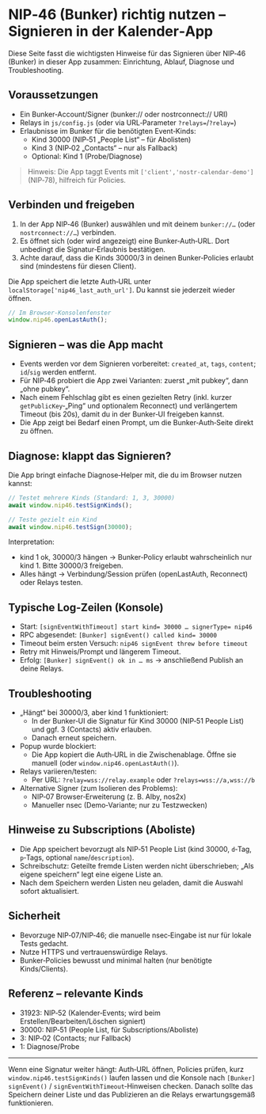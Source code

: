 # NIP‑46 (Bunker) richtig nutzen – Signieren in der Kalender‑App

Diese Seite fasst die wichtigsten Hinweise für das Signieren über NIP‑46 (Bunker) in dieser App zusammen: Einrichtung, Ablauf, Diagnose und Troubleshooting.

## Voraussetzungen

- Ein Bunker‑Account/Signer (bunker:// oder nostrconnect:// URI)
- Relays in `js/config.js` (oder via URL‑Parameter `?relays=`/`?relay=`)
- Erlaubnisse im Bunker für die benötigten Event‑Kinds:
  - Kind 30000 (NIP‑51 „People List“ – für Abolisten)
  - Kind 3 (NIP‑02 „Contacts“ – nur als Fallback)
  - Optional: Kind 1 (Probe/Diagnose)

> Hinweis: Die App taggt Events mit `['client','nostr-calendar-demo']` (NIP‑78), hilfreich für Policies.

## Verbinden und freigeben

1) In der App NIP‑46 (Bunker) auswählen und mit deinem `bunker://…` (oder `nostrconnect://…`) verbinden.
2) Es öffnet sich (oder wird angezeigt) eine Bunker‑Auth‑URL. Dort unbedingt die Signatur‑Erlaubnis bestätigen.
3) Achte darauf, dass die Kinds 30000/3 in deinen Bunker‑Policies erlaubt sind (mindestens für diesen Client).

Die App speichert die letzte Auth‑URL unter `localStorage['nip46_last_auth_url']`. Du kannst sie jederzeit wieder öffnen.

```js
// Im Browser‑Konsolenfenster
window.nip46.openLastAuth();
```

## Signieren – was die App macht

- Events werden vor dem Signieren vorbereitet: `created_at`, `tags`, `content`; `id`/`sig` werden entfernt.
- Für NIP‑46 probiert die App zwei Varianten: zuerst „mit pubkey“, dann „ohne pubkey“.
- Nach einem Fehlschlag gibt es einen gezielten Retry (inkl. kurzer `getPublicKey`‑„Ping“ und optionalem Reconnect) und verlängertem Timeout (bis 20s), damit du in der Bunker‑UI freigeben kannst.
- Die App zeigt bei Bedarf einen Prompt, um die Bunker‑Auth‑Seite direkt zu öffnen.

## Diagnose: klappt das Signieren?

Die App bringt einfache Diagnose‑Helper mit, die du im Browser nutzen kannst:

```js
// Testet mehrere Kinds (Standard: 1, 3, 30000)
await window.nip46.testSignKinds();

// Teste gezielt ein Kind
await window.nip46.testSign(30000);
```

Interpretation:
- kind 1 ok, 30000/3 hängen → Bunker‑Policy erlaubt wahrscheinlich nur kind 1. Bitte 30000/3 freigeben.
- Alles hängt → Verbindung/Session prüfen (openLastAuth, Reconnect) oder Relays testen.

## Typische Log‑Zeilen (Konsole)

- Start: `[signEventWithTimeout] start kind= 30000 … signerType= nip46`
- RPC abgesendet: `[Bunker] signEvent() called kind= 30000`
- Timeout beim ersten Versuch: `nip46 signEvent threw before timeout`
- Retry mit Hinweis/Prompt und längerem Timeout.
- Erfolg: `[Bunker] signEvent() ok in … ms` → anschließend Publish an deine Relays.

## Troubleshooting

- „Hängt“ bei 30000/3, aber kind 1 funktioniert:
  - In der Bunker‑UI die Signatur für Kind 30000 (NIP‑51 People List) und ggf. 3 (Contacts) aktiv erlauben.
  - Danach erneut speichern.
- Popup wurde blockiert:
  - Die App kopiert die Auth‑URL in die Zwischenablage. Öffne sie manuell (oder `window.nip46.openLastAuth()`).
- Relays variieren/testen:
  - Per URL: `?relay=wss://relay.example` oder `?relays=wss://a,wss://b`
- Alternative Signer (zum Isolieren des Problems):
  - NIP‑07 Browser‑Erweiterung (z. B. Alby, nos2x)
  - Manueller nsec (Demo‑Variante; nur zu Testzwecken)

## Hinweise zu Subscriptions (Aboliste)

- Die App speichert bevorzugt als NIP‑51 People List (kind 30000, `d`‑Tag, `p`‑Tags, optional `name`/`description`).
- Schreibschutz: Geteilte fremde Listen werden nicht überschrieben; „Als eigene speichern“ legt eine eigene Liste an.
- Nach dem Speichern werden Listen neu geladen, damit die Auswahl sofort aktualisiert.

## Sicherheit

- Bevorzuge NIP‑07/NIP‑46; die manuelle nsec‑Eingabe ist nur für lokale Tests gedacht.
- Nutze HTTPS und vertrauenswürdige Relays.
- Bunker‑Policies bewusst und minimal halten (nur benötigte Kinds/Clients).

## Referenz – relevante Kinds

- 31923: NIP‑52 (Kalender‑Events; wird beim Erstellen/Bearbeiten/Löschen signiert)
- 30000: NIP‑51 (People List, für Subscriptions/Aboliste)
- 3: NIP‑02 (Contacts; nur Fallback)
- 1: Diagnose/Probe

---

Wenn eine Signatur weiter hängt: Auth‑URL öffnen, Policies prüfen, kurz `window.nip46.testSignKinds()` laufen lassen und die Konsole nach `[Bunker] signEvent()` / `signEventWithTimeout`‑Hinweisen checken. Danach sollte das Speichern deiner Liste und das Publizieren an die Relays erwartungsgemäß funktionieren.
